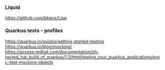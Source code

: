 

### Liquid

https://github.com/bkiers/Liqp

### Quarkus tests - profiles 

https://quarkus.io/guides/getting-started-testing
https://quarkus.io/blog/mocking/
https://access.redhat.com/documentation/zh-tw/red_hat_build_of_quarkus/1.3/html/testing_your_quarkus_applications/proc-test-mocking-objects
